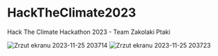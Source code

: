 # HackTheClimate2023
Hack The Climate Hackathon 2023 - Team Zakolaki Ptaki

![Zrzut ekranu 2023-11-25 203714](https://github.com/Macieksep/HackTheClimate2023/assets/61185525/5ba6cf64-8135-4509-8517-4c7abecbd950)
![Zrzut ekranu 2023-11-25 203723](https://github.com/Macieksep/HackTheClimate2023/assets/61185525/da4b117c-a8b4-4037-8e6f-d13cfdd0e0d9)
